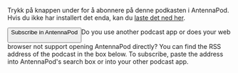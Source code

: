Trykk på knappen under for å abonnere på denne podkasten i AntennaPod. Hvis du ikke har installert det enda, kan du [laste det ned her](/download).


<button id="subscribeButton" class="btn btn-primary">
Subscribe in AntennaPod

</button>Do you use another podcast app or does your web browser not support opening AntennaPod directly? You can find the RSS address of the podcast in the box below. To subscribe, paste the address into AntennaPod's search box or into your other podcast app.
